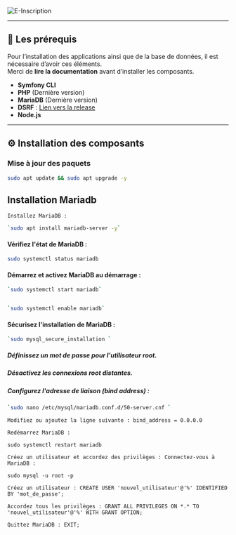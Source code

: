 
![E-Inscription](https://media-hosting.imagekit.io//22a2b80c8c8e47cf/image%20(2).png?Expires=1836916609&Key-Pair-Id=K2ZIVPTIP2VGHC&Signature=dIooaW6GajeSfJA437fSLZMbvGONJqK1qRT5Bs1JUHHI5tgxzFsrNAr6xBm7tlMzDBWzLXskSmtYBwCEnHAuqQeyAy4pmU9eUvZe7xqFHM81H~Gw-jjXmpADOB2uFWmSgSE4upqZ5TBsY8dkA2C0l5Kc9a7J0coQUUzltsEG7EklgNz2uR8d0l0XNzWdol4mMiDFzTTry9QwOEeAs0OziYwYVP3e~lzBS1XlF0oy~y7DK0JJnUJKj-pAm6mKvm4BoOoue2iLkJc~l9gwHLHkWIWKREDTLjnaYUXfkqvRNnURxs9-NmUl8t6X5eqqDFBKTd7kT59A2LOX5nAo3PLFlw__)

---

## 📌 Les prérequis

Pour l’installation des applications ainsi que de la base de données, il est nécessaire d’avoir ces éléments.  
Merci de **lire la documentation** avant d’installer les composants.

- **Symfony CLI**
- **PHP** (Dernière version)
- **MariaDB** (Dernière version)
- **DSRF** : [Lien vers la release](https://github.com/GouvernementFR/dsfr/releases/tag/v1.13.0)
- **Node.js**

---

## ⚙️ Installation des composants

### Mise à jour des paquets  
```bash
sudo apt update && sudo apt upgrade -y

```
<h2> Installation Mariadb</h2>

`Installez MariaDB :` 
```bash
`sudo apt install mariadb-server -y` 
```

<h4>Vérifiez l'état de MariaDB :</h4>

```bash
sudo systemctl status mariadb
```

<h4>Démarrez et activez MariaDB au démarrage : </h4>

  ```bash
`sudo systemctl start mariadb` 
  ```
```bash

`sudo systemctl enable mariadb`   
  ```
<h4> Sécurisez l'installation de MariaDB : </h4>

  ```bash
`sudo mysql_secure_installation `
  ```

<h5>Définissez un mot de passe pour l'utilisateur root.</h5> 

<h5> Désactivez les connexions root distantes. </h5>

<h5> Configurez l'adresse de liaison (bind address) : </h5>

```bash
`sudo nano /etc/mysql/mariadb.conf.d/50-server.cnf `
  ```

`Modifiez ou ajoutez la ligne suivante : bind_address = 0.0.0.0` 
  

`Redémarrez MariaDB : `

`sudo systemctl restart mariadb` 
  

`Créez un utilisateur et accordez des privilèges : Connectez-vous à MariaDB :` 

`sudo mysql -u root -p `
  

`Créez un utilisateur : CREATE USER 'nouvel_utilisateur'@'%' IDENTIFIED BY 'mot_de_passe';` 
  

`Accordez tous les privilèges : GRANT ALL PRIVILEGES ON *.* TO 'nouvel_utilisateur'@'%' WITH GRANT OPTION;` 
  

`Quittez MariaDB : EXIT;`
